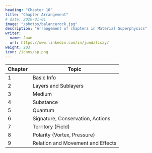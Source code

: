 ```yaml
---
heading: "Chapter 10"
title: "Chapter Arrangement"
# date: 2020-01-01
image: "/photos/balancerock.jpg"
description: "Arrangement of chapters in Material Superphysics"
writer:
  name: Juan
  url: https://www.linkedin.com/in/jundalisay/
weight: 203
icon: /icons/sp.png
---
```



Chapter | Topic
--- | ---
1 | Basic Info
2 | Layers and Sublayers
3 | Medium
4 | Substance
5 | Quantum 
6 | Signature, Conservation, Actions
7 | Territory (Field)
8 | Polarity (Vortex, Pressure)
9 | Relation and Movement and Effects

